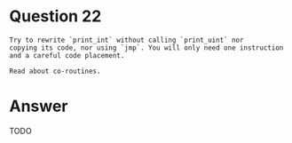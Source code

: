 
# Question 22


    Try to rewrite `print_int` without calling `print_uint` nor
    copying its code, nor using `jmp`. You will only need one instruction
    and a careful code placement.

    Read about co-routines.



# Answer




TODO





       